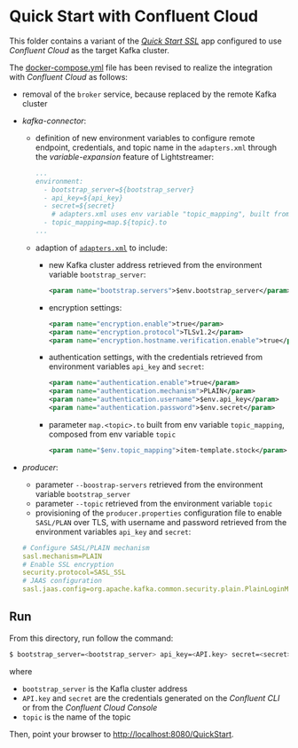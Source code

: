 # Quick Start with Confluent Cloud

This folder contains a variant of the [_Quick Start SSL_](../quickstart-ssl/README.md#quick-start-ssl) app configured to use _Confluent Cloud_ as the target Kafka cluster.

The [docker-compose.yml](docker-compose.yml) file has been revised to realize the integration with _Confluent Cloud_ as follows:

- removal of the `broker` service, because replaced by the remote Kafka cluster
- _kafka-connector_:
  - definition of new environment variables to configure remote endpoint, credentials, and topic name in the `adapters.xml` through the _variable-expansion_ feature of Lightstreamer:
    ```yaml
    ...
    environment:
      - bootstrap_server=${bootstrap_server}
      - api_key=${api_key}
      - secret=${secret}
        # adapters.xml uses env variable "topic_mapping", built from env variable "topic"
      - topic_mapping=map.${topic}.to
    ...
    ```
  - adaption of [`adapters.xml`](./adapters.xml) to include:
    - new Kafka cluster address retrieved from the environment variable `bootstrap_server`:
      ```xml
      <param name="bootstrap.servers">$env.bootstrap_server</param>
      ```

    - encryption settings:
      ```xml
      <param name="encryption.enable">true</param>
      <param name="encryption.protocol">TLSv1.2</param>
      <param name="encryption.hostname.verification.enable">true</param>
      ```

    - authentication settings, with the credentials retrieved from environment variables `api_key` and `secret`:
      ```xml
      <param name="authentication.enable">true</param>
      <param name="authentication.mechanism">PLAIN</param>
      <param name="authentication.username">$env.api_key</param>
      <param name="authentication.password">$env.secret</param>
      ```
    - parameter `map.<topic>.to` built from env variable `topic_mapping`, composed from env variable `topic`
      ```xml
      <param name="$env.topic_mapping">item-template.stock</param>
      ```

- _producer_:
   - parameter `--boostrap-servers` retrieved from the environment variable `bootstrap_server`
   - parameter `--topic` retrieved from the environment variable `topic`
   - provisioning of the `producer.properties` configuration file to enable `SASL/PLAN` over TLS, with username and password retrieved from the environment variables `api_key` and `secret`:
    
   ```yaml
   # Configure SASL/PLAIN mechanism
   sasl.mechanism=PLAIN
   # Enable SSL encryption
   security.protocol=SASL_SSL
   # JAAS configuration
   sasl.jaas.config=org.apache.kafka.common.security.plain.PlainLoginModule required username="${api_key}" password="${secret}";
   ```  

## Run

From this directory, run follow the command:

```sh
$ bootstrap_server=<bootstrap_server> api_key=<API.key> secret=<secret> topic=<topic> ./start.sh 
```

where 
- `bootstrap_server` is the Kafla cluster address
- `API.key` and `secret` are the credentials generated on the _Confluent CLI_ or from the _Confluent Cloud Console_
- `topic` is the name of the topic

Then, point your browser to [http://localhost:8080/QuickStart](http://localhost:8080/QuickStart).
